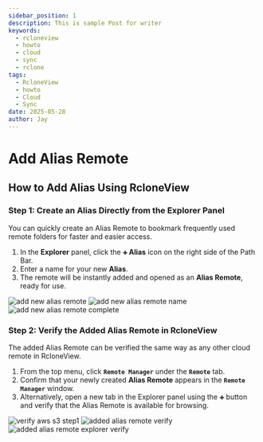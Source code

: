 ```yaml
---
sidebar_position: 1
description: This is sample Post for writer
keywords:
  - rcloneview
  - howto
  - cloud
  - sync
  - rclone
tags:
  - RcloneView
  - howto
  - Cloud
  - Sync
date: 2025-05-28
author: Jay
---
```

# Add Alias Remote

## How to Add Alias Using RcloneView

### Step 1: Create an Alias Directly from the Explorer Panel

You can quickly create an Alias Remote to bookmark frequently used remote folders for faster and easier access.
  
1. In the **Explorer** panel, click the **`➕` Alias** icon on the right side of the Path Bar.
2. Enter a name for your new **Alias**.
3. The remote will be instantly added and opened as an **Alias Remote**, ready for use.
<div class="img-grid-3">
<img src="/support/images/en/howto/remote-storage-connection-settings/add-new-alias-remote.png" alt="add new alias remote"  />
<img src="/support/images/en/howto/remote-storage-connection-settings/add-new-alias-remote-name.png" alt="add new alias remote name"  />
<img src="/support/images/en/howto/remote-storage-connection-settings/add-new-alias-remote-complete.png" alt="add new alias remote complete"  />
</div>


### Step 2: Verify the Added Alias Remote in RcloneView

The added Alias Remote can be verified the same way as any other cloud remote in RcloneView.

1. From the top menu, click **`Remote Manager`** under the **`Remote`** tab.
2. Confirm that your newly created **Alias Remote** appears in the **`Remote Manager`** window.
3. Alternatively, open a new tab in the Explorer panel using the **`➕`** button and verify that the Alias Remote is available for browsing.

<div class="img-grid-3">
<img src="/support/images/en/howto/Remote Storage Connection Settings/Connect using CLI/add-icloud-verify-step1.png" alt="verify aws s3 step1" class="img-medium img-center" />
<img src="/support/images/en/howto/remote-storage-connection-settings/added-alias-remote-verify.png" alt="added alias remote verify" class="img-medium img-center" />
<img src="/support/images/en/howto/remote-storage-connection-settings/added-alias-remote-explorer-verify.png" alt="added alias remote explorer verify" class="img-medium img-center" />
</div>



